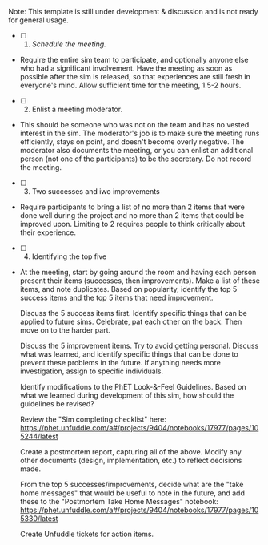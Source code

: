 Note: This template is still under development & discussion and is not ready for general usage.

 - [ ]  1. *Schedule the meeting.*
 - Require the entire sim team to participate, and optionally anyone else who had a significant involvement. Have the meeting as soon as possible after the sim is released, so that experiences are still fresh in everyone's mind. Allow sufficient time for the meeting, 1.5-2 hours.

 - [ ]  2. Enlist a meeting moderator. 
 - This should be someone who was not on the team and has no vested interest in the sim. The moderator's job is to make sure the meeting runs efficiently, stays on point, and doesn't become overly negative. The moderator also documents the meeting, or you can enlist an additional person (not one of the participants) to be the secretary. Do not record the meeting.

 - [ ]  3. Two successes and iwo improvements
 - Require participants to bring a list of no more than 2 items that were done well during the project and no more than 2 items that could be improved upon. Limiting to 2 requires people to think critically about their experience.

 - [ ]  4. Identifying the top five 
 - At the meeting, start by going around the room and having each person present their items (successes, then improvements). Make a list of these items, and note duplicates. Based on popularity, identify the top 5 success items and the top 5 items that need improvement.

    Discuss the 5 success items first. Identify specific things that can be applied to future sims. Celebrate, pat each other on the back. Then move on to the harder part.

    Discuss the 5 improvement items. Try to avoid getting personal. Discuss what was learned, and identify specific things that can be done to prevent these problems in the future. If anything needs more investigation, assign to specific individuals.

    Identify modifications to the PhET Look-&-Feel Guidelines. Based on what we learned during development of this sim, how should the guidelines be revised?

    Review the "Sim completing checklist" here: https://phet.unfuddle.com/a#/projects/9404/notebooks/17977/pages/105244/latest

    Create a postmortem report, capturing all of the above. Modify any other documents (design, implementation, etc.) to reflect decisions made.

    From the top 5 successes/improvements, decide what are the "take home messages" that would be useful to note in the future, and add these to the "Postmortem Take Home Messages" notebook: https://phet.unfuddle.com/a#/projects/9404/notebooks/17977/pages/105330/latest

    Create Unfuddle tickets for action items.

